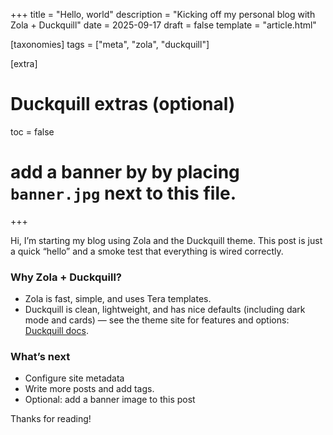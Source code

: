 +++
title = "Hello, world"
description = "Kicking off my personal blog with Zola + Duckquill"
date = 2025-09-17
draft = false
template = "article.html"

[taxonomies]
tags = ["meta", "zola", "duckquill"]

[extra]
# Duckquill extras (optional)
toc = false

# add a banner by by placing `banner.jpg` next to this file.

+++

Hi, I’m starting my blog using Zola and the Duckquill theme. This post is just a quick “hello” and a smoke test that everything is wired correctly.

<!-- more -->

### Why Zola + Duckquill?

- Zola is fast, simple, and uses Tera templates.
- Duckquill is clean, lightweight, and has nice defaults (including dark mode and cards) — see the theme site for features and options: [Duckquill docs](https://duckquill.daudix.one/).

### What’s next

- Configure site metadata
- Write more posts and add tags.
- Optional: add a banner image to this post

Thanks for reading!
